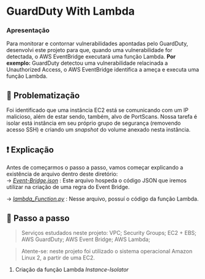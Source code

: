 # GuardDuty With Lambda
### Apresentação
Para monitorar e contornar vulnerabilidades apontadas pelo GuardDuty, desenvolvi este projeto para que, quando uma vulnerabilidade for detectada, o AWS EventBridge executará uma função Lambda. 
**Por exemplo:** GuardDuty detectou uma vulnerabilidade relacinada a Unauthorized Access, o AWS EventBridge identifica a ameça e executa uma função Lambda.

## 🛑 Problematização
Foi identificado que uma instância EC2 está se comunicando com um IP malicioso, além de estar sendo, também, alvo de PortScans. Nossa tarefa é isolar está instância
em seu próprio grupo de segurança (removendo acesso SSH) e criando um _snapshot_ do volume anexado nesta instância.

## ❗ Explicação
Antes de começarmos o passo a passo, vamos começar explicando a existência de arquivo dentro deste diretório: <br>
→ *[Event-Bridge.json](event-bridge.json)* : Este arquivo hospeda o código JSON que iremos utilizar na criação de uma regra do Event Bridge.

→ *[lambda_Function.py](lambda_function.py)* : Nesse arquivo, possuí o código da função Lambda.

## 🔧 Passo a passo
> Serviços estudados neste projeto: VPC; Security Groups; EC2 + EBS; AWS GuardDuty; AWS Event Bridge; AWS Lambda;

> Atente-se: neste projeto foi utilizado o sistema operacional Amazon Linux 2, a partir de uma EC2.

1. Criação da função Lambda _Instance-Isolator_

